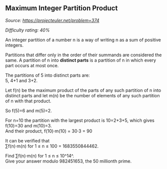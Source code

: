 Maximum Integer Partition Product
---------------------------------

*Source: https://projecteuler.net/problem=374*


*Difficulty rating: 40%*

An integer partition of a number n is a way of writing n as a sum of
positive integers.

Partitions that differ only in the order of their summands are
considered the same. A partition of n into **distinct parts** is a
partition of n in which every part occurs at most once.

The partitions of 5 into distinct parts are:\
5, 4+1 and 3+2.

Let f(n) be the maximum product of the parts of any such partition of n
into distinct parts and let m(n) be the number of elements of any such
partition of n with that product.

So f(5)=6 and m(5)=2.

For n=10 the partition with the largest product is 10=2+3+5, which gives
f(10)=30 and m(10)=3.\
And their product, f(10)·m(10) = 30·3 = 90

It can be verified that\
∑f(n)·m(n) for 1 ≤ n ≤ 100 = 1683550844462.

Find ∑f(n)·m(n) for 1 ≤ n ≤ 10^14^.\
Give your answer modulo 982451653, the 50 millionth prime.
